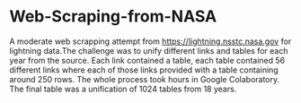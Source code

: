 # Web-Scraping-from-NASA
A moderate web scrapping attempt from https://lightning.nsstc.nasa.gov for lightning data.The challenge was to unify different links and tables for each year from the source. Each link contained a table, each table contained 56 different links where each of those links provided with a table containing around 250 rows. The whole process took hours in Google Colaboratory. The final table was a unification of 1024 tables from 18 years.
